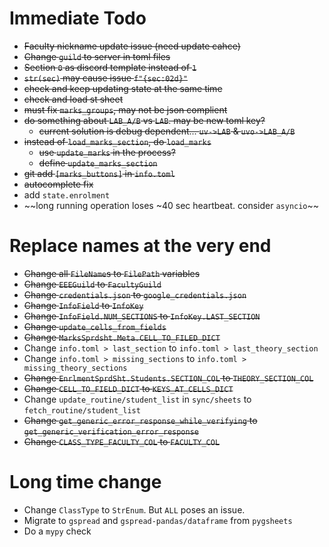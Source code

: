 # Immediate Todo
- ~~Faculty nickname update issue (need update cahce)~~
- ~~Change `guild` to server in toml files~~
- ~~Section `0` as discord template instead of `1`~~
- ~~`str(sec)` may cause issue `f"{sec:02d}"`~~
- ~~check and keep updating state at the same time~~
- ~~check and load st sheet~~
- ~~must fix `marks_groups`, may not be json complient~~
- ~~do something about `LAB_A/B` vs `LAB`. may be new toml key?~~
    - ~~current solution is debug dependent... `uv->LAB` & `uvo->LAB_A/B`~~
- ~~instead of `load_marks_section`, do `load_marks`~~
    - ~~use `update_marks` in the process?~~
    - ~~define `update_marks_section`~~
- ~~git add `[marks_buttons]` in `info.toml`~~
- ~~autocomplete fix~~
- add `state.enrolment`
- ~~long running operation loses ~40 sec heartbeat. consider `asyncio`~~

# Replace names at the very end
- ~~Change all `FileName`s to `FilePath` variables~~
- ~~Change `EEEGuild` to `FacultyGuild`~~
- ~~Change `credentials.json` to `google_credentials.json`~~
- ~~Change `InfoField` to `InfoKey`~~
- ~~Change `InfoField.NUM_SECTIONS` to `InfoKey.LAST_SECTION`~~
- ~~Change `update_cells_from_fields`~~
- ~~Change `MarksSprdsht.Meta.CELL_TO_FILED_DICT`~~
- Change `info.toml > last_section` to `info.toml > last_theory_section`
- Change `info.toml > missing_sections` to `info.toml > missing_theory_sections`
- ~~Change `EnrlmentSprdSht.Students.SECTION_COL` to `THEORY_SECTION_COL`~~
- ~~Change `CELL_TO_FIELD_DICT` to `KEYS_AT_CELLS_DICT`~~
- Change `update_routine/student_list` in `sync/sheets` to `fetch_routine/student_list`
- ~~Change `get_generic_error_response_while_verifying` to `get_generic_verification_error_response`~~
- ~~Change `CLASS_TYPE_FACULTY_COL` to `FACULTY_COL`~~

# Long time change
- Change `ClassType` to `StrEnum`. But `ALL` poses an issue.
- Migrate to `gspread` and `gspread-pandas/dataframe` from `pygsheets`
- Do a `mypy` check